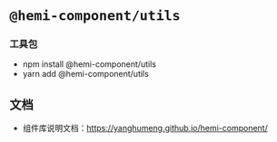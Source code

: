 # `@hemi-component/utils`

### 工具包

- npm install @hemi-component/utils
- yarn add @hemi-component/utils

## 文档

- 组件库说明文档：https://yanghumeng.github.io/hemi-component/
